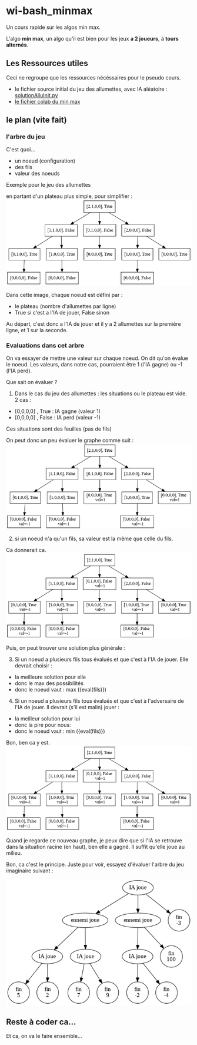 # wi-bash_minmax

Un cours rapide sur les algos min max.

L'algo **min max**, un algo qu'il est bien pour les jeux **a 2 joueurs**, à **tours alternés**.

## Les Ressources utiles
Ceci ne regroupe que les ressources nécéssaires pour le pseudo cours.


- le fichier source initial du jeu des allumettes, avec IA aléatoire : [solutionAlluInit.py](solutionAlluInit.py)
- [le fichier colab du min max](https://colab.research.google.com/drive/1OxcmON8R3eDTfXYQBKgaQ2Q8LSpyIgdS?usp=sharing)


## le plan (vite fait)

### l'arbre du jeu
C'est quoi...

- un noeud (configuration)
- des fils
- valeur des noeuds

Exemple pour le jeu des allumettes

en partant d'un plateau plus simple, pour simplifier :
![arbreAllumettesSimple](allumettesSimple.png)

Dans cette image, chaque noeud est défini par :
- le plateau (nombre d'allumettes par ligne)
- True si c'est a l'IA de jouer, False sinon

Au départ, c'est donc a l'IA de jouer et il y a 2 allumettes sur la première ligne, et 1 sur la seconde.


### Evaluations dans cet arbre
On va essayer de mettre une valeur sur chaque noeud.
On dit qu'on évalue le noeud. Les valeurs, dans notre cas, pourraient être 1 (l'IA gagne) ou -1 (l'IA perd).

Que sait on évaluer ?

1. Dans le cas du jeu des allumettes : les situations ou le plateau est vide. 2 cas :
- [0,0,0,0] , True : IA gagne (valeur 1)
- [0,0,0,0] , False : IA perd (valeur -1)

Ces situations sont des feuilles (pas de fils)

On peut donc un peu évaluer le graphe comme suit :
![arbreAllumettesSimpleEval0](allumettesSimpleEval0.png)


2. si un noeud n'a qu'un fils, sa valeur est la même que celle du fils.

Ca donnerait ca.
![arbreAllumettesSimpleEval1](allumettesSimpleEval1.png)

Puis, on peut trouver une solution plus générale :

3. Si un noeud a plusieurs fils tous évalués et que c'est à l'IA de jouer. Elle devrait choisir :
  - la meilleure solution pour elle
  - donc le max des possibilités
  - donc le noeud vaut : max ({eval(fils)})

4. Si un noeud a plusieurs fils tous évalués et que c'est à l'adversaire de l'IA de jouer. Il devrait (s'il est malin) jouer :
  - la meilleur solution pour lui
  - donc la pire pour nous:
  - donc le noeud vaut : min ({eval(fils)})

Bon, ben ca y est.
![arbreAllumettesSimpleEval1](allumettesSimpleEval1.png)

Quand je regarde ce nouveau graphe, je peux dire que si l'IA se retrouve dans la situation racine (en haut), ben elle a gagné.
Il suffit qu'elle joue au milieu.

Bon, ca c'est le principe.
Juste pour voir, essayez d'évaluer l'arbre du jeu imaginaire suivant :

![imageArbre](arbreDeJeu.png)

## Reste à coder ca...

Et ca, on va le faire ensemble...
